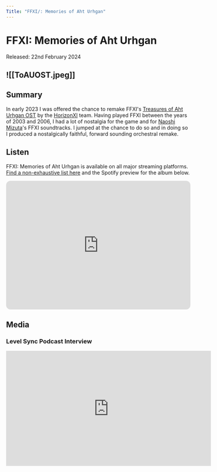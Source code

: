 ```yaml
---
Title: "FFXI/: Memories of Aht Urhgan"
---
```

# FFXI: Memories of Aht Urhgan
Released: 22nd February 2024
## ![[ToAUOST.jpeg]]

## Summary
In early 2023 I was offered the chance to remake FFXI's [Treasures of Aht Urhgan OST](https://www.discogs.com/release/10603706-Naoshi-Mizuta-Nobuo-Uematsu-Final-Fantasy-XI-Treasures-Of-Aht-Urhgan-Original-Soundtrack-ファイ) by the [HorizonXI](https://horizonxi.com) team. Having played FFXI between the years of 2003 and 2006, I had a lot of nostalgia for the game and for [Naoshi Mizuta](https://en.wikipedia.org/wiki/Naoshi_Mizuta)'s FFXI soundtracks. I jumped at the chance to do so and in doing so I produced a nostalgically faithful, forward sounding orchestral remake. 
## Listen
FFXI: Memories of Aht Urhgan is available on all major streaming platforms. [Find a non-exhaustive list here]() and the Spotify preview for the album below.

<iframe style="border-radius:12px" src="https://open.spotify.com/embed/album/604tBobhEXnVCnJ4p3vFZ1?utm_source=generator&theme=0" width="100%" height="352" frameBorder="0" allowfullscreen="" allow="autoplay; clipboard-write; encrypted-media; fullscreen; picture-in-picture" loading="lazy"></iframe>

## Media
### Level Sync Podcast Interview
<iframe width="560" height="315" src="https://www.youtube.com/embed/uS2wsO3yvKE?si=bSEe7v7di7zoJLXN" title="YouTube video player" frameborder="0" allow="accelerometer; autoplay; clipboard-write; encrypted-media; gyroscope; picture-in-picture; web-share" referrerpolicy="strict-origin-when-cross-origin" allowfullscreen></iframe>

